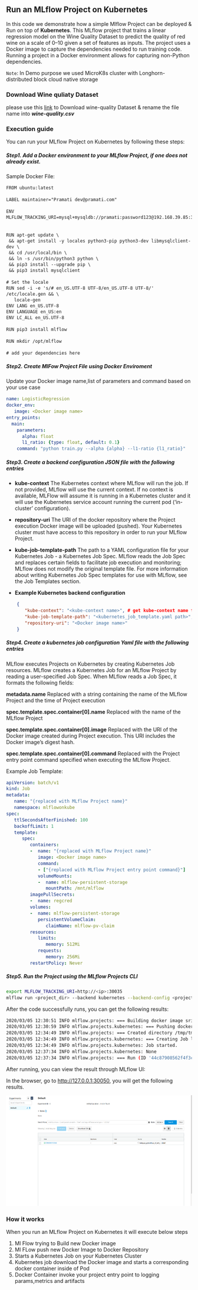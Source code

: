## Run an MLflow Project on Kubernetes
In this code we demonstrate how a simple Mlflow Project can be deployed & Run on top of  **Kubernetes**. This MLflow project that trains a linear regression model on the Wine Quality Dataset to predict the quality of red wine on a scale of 0–10 given a set of features as inputs. The project uses a Docker image to capture the dependencies needed to run training code. Running a project in a Docker environment allows for capturing non-Python dependencies.

`Note`: In Demo purpose we used MicroK8s cluster with Longhorn- distributed block cloud native storage
### Download Wine quliaty Dataset
please use this [link](https://archive.ics.uci.edu/ml/machine-learning-databases/wine-quality/winequality-white.csv)  to Download wine-quality Dataset & rename the file name into ***wine-quality.csv***
### Execution guide
You can run your MLflow Project on Kubernetes by following these steps:
##### Step1. Add a Docker environment to your MLflow Project, if one does not already exist.

Sample Docker File:
 ```Docker
 FROM ubuntu:latest

LABEL maintainer="Pramati dev@pramati.com"

ENV MLFLOW_TRACKING_URI=mysql+mysqldb://pramati:password123@192.168.39.85:30036/mlflow


RUN apt-get update \
  && apt-get install -y locales python3-pip python3-dev libmysqlclient-dev \
  && cd /usr/local/bin \
  && ln -s /usr/bin/python3 python \
  && pip3 install --upgrade pip \
  && pip3 install mysqlclient
  
# Set the locale
RUN sed -i -e 's/# en_US.UTF-8 UTF-8/en_US.UTF-8 UTF-8/' /etc/locale.gen && \
    locale-gen
ENV LANG en_US.UTF-8  
ENV LANGUAGE en_US:en  
ENV LC_ALL en_US.UTF-8 
  
RUN pip3 install mlflow

RUN mkdir /opt/mlflow

# add your dependencies here
```
##### Step2. Create MlFow Project File using Docker Enviroment
Update your Docker image name,list of parameters and command based on your use case
```yaml
name: LogisticRegression
docker_env:
   image: <Docker image name>
entry_points:
  main:
    parameters:
      alpha: float
      l1_ratio: {type: float, default: 0.1}
    command: "python train.py --alpha {alpha} --l1-ratio {l1_ratio}"
```

##### Step3. Create a backend configuration JSON file with the following entries

* **kube-context** The Kubernetes context where MLflow will run the job. If not provided, MLflow will use the current context. If no context is available, MLFlow will assume it is running in a Kubernetes cluster and it will use the Kubernetes service account running the current pod (‘in-cluster’ configuration).

* **repository-uri** The URI of the docker repository where the Project execution Docker image will be uploaded (pushed). Your Kubernetes cluster must have access to this repository in order to run your MLflow Project.

* **kube-job-template-path** The path to a YAML configuration file for your Kubernetes Job - a Kubernetes Job Spec. MLflow reads the Job Spec and replaces certain fields to facilitate job execution and monitoring; MLflow does not modify the original template file. For more information about writing Kubernetes Job Spec templates for use with MLflow, see the Job Templates section.

* **Example Kubernetes backend configuration**
 ```json
	 {
	    "kube-context": "<kube-context name>", # get kube-context name from ~/.kube/config 
	    "kube-job-template-path": "<kubernetes_job_template.yaml path>",
	    "repository-uri": "<Docker image name>"
	 }
```

##### Step4. Create a kubernetes job configuration Yaml file with the following entries
MLflow executes Projects on Kubernetes by creating Kubernetes Job resources. MLflow creates a Kubernetes Job for an MLflow Project by reading a user-specified Job Spec. When MLflow reads a Job Spec, it formats the following fields:

**metadata.name** Replaced with a string containing the name of the MLflow Project and the time of Project execution

**spec.template.spec.container[0].name** Replaced with the name of the MLflow Project

**spec.template.spec.container[0].image** Replaced with the URI of the Docker image created during Project execution. This URI includes the Docker image’s digest hash.

**spec.template.spec.container[0].command** Replaced with the Project entry point command specified when executing the MLflow Project.

Example Job Template:

```yaml
apiVersion: batch/v1
kind: Job
metadata:
   name: "{replaced with MLflow Project name}"
   namespace: mlflowonkube
spec:
   ttlSecondsAfterFinished: 100
   backoffLimit: 1
   template:
      spec:
         containers:
         -  name: "{replaced with MLflow Project name}"
            image: <Docker image name>
            command:
            - ["{replaced with MLflow Project entry point command}"]
            volumeMounts:
            -  name: mlflow-persistent-storage
               mountPath: /mnt/mlflow
         imagePullSecrets:
         -  name: regcred
         volumes:
         -  name: mlflow-persistent-storage
            persistentVolumeClaim:
               claimName: mlflow-pv-claim
         resources:
            limits:
               memory: 512Mi
            requests:
               memory: 256Mi
         restartPolicy: Never
```

##### Step5. Run the Project using the MLflow Projects CLI 
```bash
export MLFLOW_TRACKING_URI=http://<ip>:30035
mlflow run <project_dir> --backend kubernetes --backend-config <project_dir>/kubernetes_config.json -P alpha=0.5
```
After the code successfully runs, you can get the following results:
```bash
2020/03/05 12:30:51 INFO mlflow.projects: === Building docker image srinivasanpramati2020/mlflow-on-kubernetes-docker:ddcbdff ===
2020/03/05 12:30:59 INFO mlflow.projects.kubernetes: === Pushing docker image srinivasanpramati2020/mlflow-on-kubernetes-docker:ddcbdff ===
2020/03/05 12:34:49 INFO mlflow.projects: === Created directory /tmp/tmpu6b4fm1m for downloading remote URIs passed to arguments of type 'path' ===
2020/03/05 12:34:49 INFO mlflow.projects.kubernetes: === Creating Job linear-crf-with-spatial-features-2020-03-05-12-34-49-025410 ===
2020/03/05 12:34:49 INFO mlflow.projects.kubernetes: Job started.
2020/03/05 12:37:34 INFO mlflow.projects.kubernetes: None
2020/03/05 12:37:34 INFO mlflow.projects: === Run (ID '44c87908562f4f3cbeda17c5bbc5ef98') succeeded ===
```
After running, you can view the result through MLflow UI:

In the browser, go to http://127.0.0.1:30050, you will get the following results.

<img src="img/mlflowui.png" width="1000" height="300" />

 ### How it works
 When you run an MLflow Project on Kubernetes it will execute below steps
 1. Ml Flow trying to Build new Docker image
 2. Ml FLow push new Docker Image to Docker Repository
 3. Starts a Kubernetes Job on your Kubernetes Cluster
 4. Kubernetes job download the Docker image and starts a corresponding docker container inside of Pod 
 5. Docker Container invoke your project entry point to logging params,metrics and artifacts
